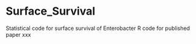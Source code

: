 # Surface_Survival
Statistical code for surface survival of Enterobacter
R code for published paper xxx
